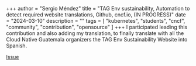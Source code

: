 +++
author = "Sergio Méndez"
title = "TAG Env sustainability, Automation to detect required website translations, Github, cncf.io, (IN PROGRESS)"
date = "2024-03-10"
description = ""
tags = [
    "kubernetes",
    "students",
    "cncf",
    "community",
    "contribution",
    "opensource"
]
+++
I participated leading this contribution and also adding my translation, to finally translate with all the Cloud Native Guatemala organizers the TAG Env Sustainability Website into Spanish.

[Issue](https://github.com/cncf/tag-env-sustainability/issues/325)
<!--more-->